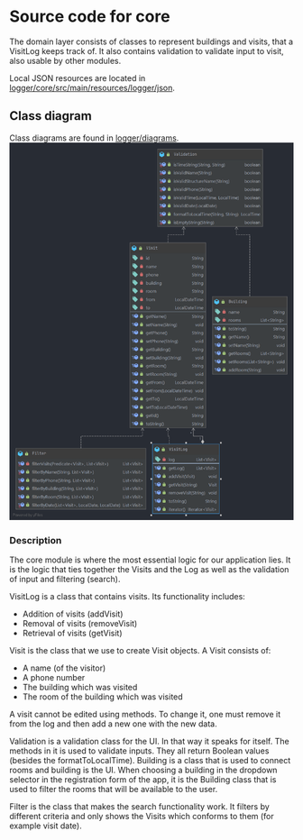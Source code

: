 # Source code for core

The domain layer consists of classes to represent buildings and visits, that a VisitLog keeps track of. It also contains validation to validate input to visit, also usable by other modules.

Local JSON resources are located in [logger/core/src/main/resources/logger/json](logger/core/src/main/resources/logger/json).

## Class diagram

Class diagrams are found in [logger/diagrams](logger/diagrams/core_class_diagram.png).
![PlantUML class diagram](logger/diagrams/core_class_diagram.png)

### Description

The core module is where the most essential logic for our application lies. It is the logic that ties together the Visits and the Log as well as the validation of input and filtering (search).

VisitLog is a class that contains visits. Its functionality includes:

* Addition of visits (addVisit)
* Removal of visits (removeVisit)
* Retrieval of visits (getVisit)

Visit is the class that we use to create Visit objects. A Visit consists of:

* A name (of the visitor)
* A phone number
* The building which was visited
* The room of the building which was visited

A visit cannot be edited using methods. To change it, one must remove it from the log and then add a new one with the new data.

Validation is a validation class for the UI. In that way it speaks for itself. The methods in it is used to validate inputs. They all return Boolean values (besides the formatToLocalTime).
Building is a class that is used to connect rooms and building is the UI. When choosing a building in the dropdown selector in the registration form of the app, it is the Building class that is used to filter the rooms that will be available to the user.

Filter is the class that makes the search functionality work. It filters by different criteria and only shows the Visits which conforms to them (for example visit date).
